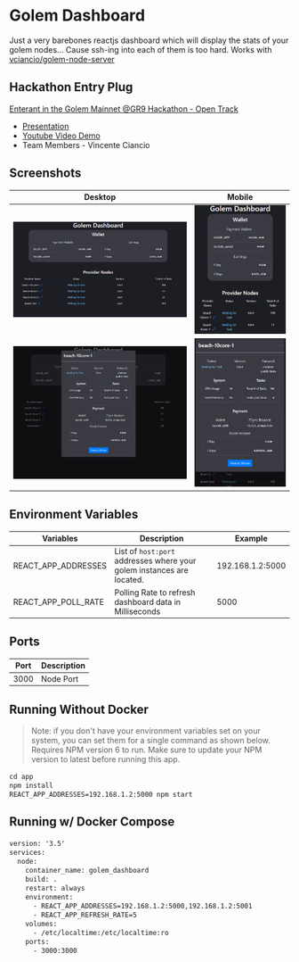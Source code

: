 # Golem Dashboard

Just a very barebones reactjs dashboard which will display the stats of your golem nodes... Cause ssh-ing into each of them is too hard. Works with [vciancio/golem-node-server](https://github.com/vciancio/golem-node-server)

## Hackathon Entry Plug
[Enterant in the Golem Mainnet @GR9 Hackathon - Open Track](https://gitcoin.co/issue/golemfactory/hackathons/11/100025157#)

* [Presentation](https://drive.google.com/file/d/1QRl4jln43t3LJn6Jnjh8Y6WzST1Yz9hQ/view?usp=sharing)
* [Youtube Video Demo](https://youtu.be/N5wGKaRCnZE)
* Team Members - Vincente Ciancio

## Screenshots
|Desktop|Mobile|
|---|---|
|![image](screenshots/Golem-Dashboard-Compact-Desktop.png?raw=true)|![image](screenshots/Golem-Dashboard-Compact-Mobile.png?raw=true)|
|![image](screenshots/Golem-Dashboard-Compact-Details-Desktop.png?raw=true)|![image](screenshots/Golem-Dashboard-Compact-Details-Mobile.png?raw=true)|

## Environment Variables
| Variables | Description | Example |
| ------------- | ----------- | ------- |
| REACT_APP_ADDRESSES | List of `host:port` addresses where your golem instances are located. | 192.168.1.2:5000 |
| REACT_APP_POLL_RATE | Polling Rate to refresh dashboard data in Milliseconds | 5000 |

## Ports
| Port | Description
| ---- | ---- |
| 3000 | Node Port |

## Running Without Docker
> Note: if you don't have your environment variables set on your system, you can set them for a single command as shown below.
> Requires NPM version 6 to run. Make sure to update your NPM version to latest before running this app.
~~~
cd app
npm install
REACT_APP_ADDRESSES=192.168.1.2:5000 npm start
~~~


## Running w/ Docker Compose
~~~
version: '3.5'
services:
  node:
    container_name: golem_dashboard
    build: .
    restart: always
    environment:
      - REACT_APP_ADDRESSES=192.168.1.2:5000,192.168.1.2:5001
      - REACT_APP_REFRESH_RATE=5
    volumes:
      - /etc/localtime:/etc/localtime:ro
    ports: 
      - 3000:3000
~~~
